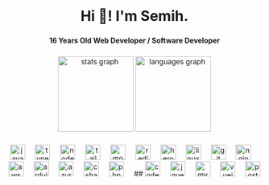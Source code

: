 <br clear="both">

<h1 align="center">Hi 👋! I'm Semih.</h1>

###

<h4 align="center">16 Years Old Web Developer / Software Developer</h4>

###

<div align="center">
  <img src="https://github-readme-stats.vercel.app/api?username=semihesmerboga0&hide_title=true&hide_rank=false&show_icons=true&include_all_commits=true&count_private=true&disable_animations=false&theme=dracula&locale=en&hide_border=true" height="150" alt="stats graph"  />
  <img src="https://github-readme-stats.vercel.app/api/top-langs?username=semihesmerboga0&locale=en&hide_title=false&layout=compact&card_width=320&langs_count=5&theme=dracula&hide_border=true" height="150" alt="languages graph"  />
</div>

###

<div align="center">
  <img src="https://cdn.jsdelivr.net/gh/devicons/devicon/icons/javascript/javascript-original.svg" height="30" alt="javascript logo"  />
  <img width="12" />
  <img src="https://cdn.jsdelivr.net/gh/devicons/devicon/icons/typescript/typescript-original.svg" height="30" alt="typescript logo"  />
  <img width="12" />
  <img src="https://cdn.jsdelivr.net/gh/devicons/devicon/icons/nodejs/nodejs-original.svg" height="30" alt="nodejs logo"  />
  <img width="12" />
  <img src="https://cdn.simpleicons.org/tailwindcss/06B6D4" height="30" alt="tailwindcss logo"  />
  <img width="12" />
  <img src="https://cdn.jsdelivr.net/gh/devicons/devicon/icons/mongodb/mongodb-original.svg" height="30" alt="mongodb logo"  />
  <img width="12" />
  <img src="https://cdn.jsdelivr.net/gh/devicons/devicon/icons/redis/redis-original.svg" height="30" alt="redis logo"  />
  <img width="12" />
  <img src="https://cdn.jsdelivr.net/gh/devicons/devicon/icons/heroku/heroku-original.svg" height="30" alt="heroku logo"  />
  <img width="12" />
  <img src="https://cdn.jsdelivr.net/gh/devicons/devicon/icons/linux/linux-original.svg" height="30" alt="linux logo"  />
  <img width="12" />
  <img src="https://cdn.jsdelivr.net/gh/devicons/devicon/icons/git/git-original.svg" height="30" alt="git logo"  />
  <img width="12" />
  <img src="https://cdn.jsdelivr.net/gh/devicons/devicon/icons/nginx/nginx-original.svg" height="30" alt="nginx logo"  />
  <img width="12" />
  <img src="https://cdn.jsdelivr.net/gh/devicons/devicon@latest/icons/amazonwebservices/amazonwebservices-original-wordmark.svg" height="30" alt="aws logo"  />
  <img width="12" />
  <img src="https://cdn.jsdelivr.net/gh/devicons/devicon@latest/icons/arduino/arduino-original-wordmark.svg" height="30" alt="arduino logo"  />
  <img width="12" />
  <img src="https://cdn.jsdelivr.net/gh/devicons/devicon@latest/icons/azure/azure-original.svg" height="30" alt="azure logo"  />
  <img width="12" />
  <img src="https://cdn.jsdelivr.net/gh/devicons/devicon@latest/icons/csharp/csharp-original.svg" height="30" alt="csharp logo"  />
  <img width="12" />
    <img src="https://cdn.jsdelivr.net/gh/devicons/devicon@latest/icons/php/php-original.svg" height="30" alt="php logo"  />
  <img width="12" />
  ##
      <img src="https://cdn.jsdelivr.net/gh/devicons/devicon@latest/icons/codeigniter/codeigniter-plain-wordmark.svg" height="30" alt="codeigniter logo"  />
  <img width="12" />
      <img src="https://cdn.jsdelivr.net/gh/devicons/devicon@latest/icons/jquery/jquery-original-wordmark.svg" height="30" alt="jquery logo"  />
  <img width="12" />
      <img src="https://cdn.jsdelivr.net/gh/devicons/devicon@latest/icons/mysql/mysql-original-wordmark.svg" height="30" alt="mysql logo"  />
  <img width="12" />
      <img src="https://cdn.jsdelivr.net/gh/devicons/devicon@latest/icons/vuejs/vuejs-original-wordmark.svg" height="30" alt="vuejs logo"  />
  <img width="12" />
  <img src="https://cdn.simpleicons.org/postman/FF6C37" height="30" alt="postman logo"  />
</div>



###

<br clear="both">


###
